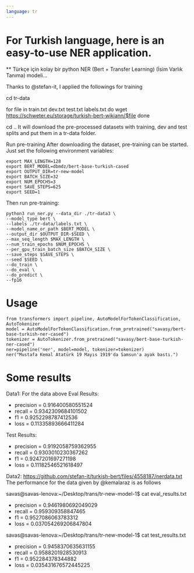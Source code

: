 ```yaml
---
language: tr
---
```


# For Turkish language, here is an easy-to-use NER application. 
 ** Türkçe için kolay bir python  NER (Bert + Transfer Learning)  (İsim Varlık Tanıma) modeli... 


Thanks to @stefan-it, I applied the followings for training


cd tr-data

for file in train.txt dev.txt test.txt labels.txt
do
  wget https://schweter.eu/storage/turkish-bert-wikiann/$file
done

cd ..
It will download the pre-processed datasets with training, dev and test splits and put them in a tr-data folder.

Run pre-training
After downloading the dataset, pre-training can be started. Just set the following environment variables:
```
export MAX_LENGTH=128
export BERT_MODEL=dbmdz/bert-base-turkish-cased 
export OUTPUT_DIR=tr-new-model
export BATCH_SIZE=32
export NUM_EPOCHS=3
export SAVE_STEPS=625
export SEED=1
```
Then run pre-training:
```
python3 run_ner.py --data_dir ./tr-data3 \
--model_type bert \
--labels ./tr-data/labels.txt \
--model_name_or_path $BERT_MODEL \
--output_dir $OUTPUT_DIR-$SEED \
--max_seq_length $MAX_LENGTH \
--num_train_epochs $NUM_EPOCHS \
--per_gpu_train_batch_size $BATCH_SIZE \
--save_steps $SAVE_STEPS \
--seed $SEED \
--do_train \
--do_eval \
--do_predict \
--fp16
```


# Usage

```
from transformers import pipeline, AutoModelForTokenClassification, AutoTokenizer
model = AutoModelForTokenClassification.from_pretrained("savasy/bert-base-turkish-ner-cased")
tokenizer = AutoTokenizer.from_pretrained("savasy/bert-base-turkish-ner-cased")
ner=pipeline('ner', model=model, tokenizer=tokenizer)
ner("Mustafa Kemal Atatürk 19 Mayıs 1919'da Samsun'a ayak bastı.")
```
# Some results
Data1:  For the data above
Eval Results:

* precision = 0.916400580551524
* recall = 0.9342309684101502
* f1 = 0.9252298787412536
* loss = 0.11335893666411284

Test Results:
* precision = 0.9192058759362955
* recall = 0.9303010230367262
* f1 = 0.9247201697271198
* loss = 0.11182546521618497



Data2:
https://github.com/stefan-it/turkish-bert/files/4558187/nerdata.txt
The performance for the data given by @kemalaraz is as follows

savas@savas-lenova:~/Desktop/trans/tr-new-model-1$ cat eval_results.txt
* precision = 0.9461980692049029
* recall = 0.959309358847465
* f1 = 0.9527086063783312
* loss = 0.037054269206847804

savas@savas-lenova:~/Desktop/trans/tr-new-model-1$ cat test_results.txt
* precision = 0.9458370635631155
* recall = 0.9588201928530913
* f1 = 0.952284378344882
* loss = 0.035431676572445225

